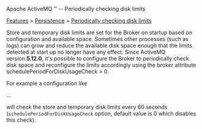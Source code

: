 Apache ActiveMQ ™ -- Periodically checking disk limits 

[Features](features.md) > [Persistence](Features/persistence.md) > [Periodically checking disk limits](Features/PersistenceFeatures/Persistence/Features/Persistence/periodically-checking-disk-limits.md)


Store and temporary disk limits are set for the Broker on startup based on configuration and available space. Sometimes other processes (such as logs) can grow and reduce the available disk space enough that the limits detected at start up no longer have any effect. Since ActiveMQ version **5.12.0**, it's possible to configure the Broker to periodically check disk space and reconfigure the limits accordingly using the broker attribute schedulePeriodForDiskUsageCheck > 0.

For example a configuration like

  <broker xmlns="http://activemq.apache.org/schema/core" schedulePeriodForDiskUsageCheck="60000">
	...
  </broker>

will check the store and temporary disk limits every 60 seconds (`schedulePeriodForDiskUsageCheck` option, default value is 0 which disables this check).

